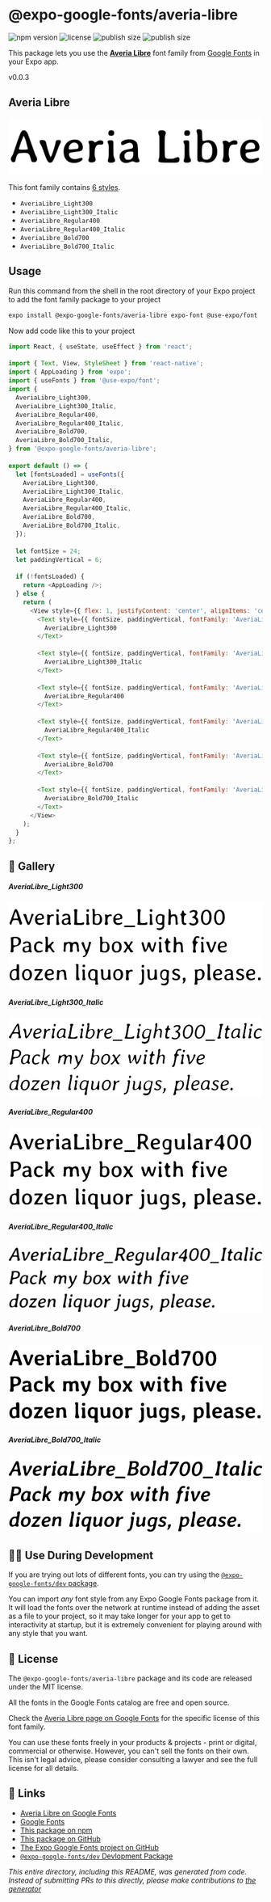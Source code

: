# @expo-google-fonts/averia-libre

![npm version](https://flat.badgen.net/npm/v/@expo-google-fonts/averia-libre)
![license](https://flat.badgen.net/github/license/expo/google-fonts)
![publish size](https://flat.badgen.net/packagephobia/install/@expo-google-fonts/averia-libre)
![publish size](https://flat.badgen.net/packagephobia/publish/@expo-google-fonts/averia-libre)

This package lets you use the [**Averia Libre**](https://fonts.google.com/specimen/Averia+Libre) font family from [Google Fonts](https://fonts.google.com/) in your Expo app.

v0.0.3

## Averia Libre

![Averia Libre](./font-family.png)

This font family contains [6 styles](#-gallery).

- `AveriaLibre_Light300`
- `AveriaLibre_Light300_Italic`
- `AveriaLibre_Regular400`
- `AveriaLibre_Regular400_Italic`
- `AveriaLibre_Bold700`
- `AveriaLibre_Bold700_Italic`

## Usage

Run this command from the shell in the root directory of your Expo project to add the font family package to your project
```sh
expo install @expo-google-fonts/averia-libre expo-font @use-expo/font
```

Now add code like this to your project
```js
import React, { useState, useEffect } from 'react';

import { Text, View, StyleSheet } from 'react-native';
import { AppLoading } from 'expo';
import { useFonts } from '@use-expo/font';
import {
  AveriaLibre_Light300,
  AveriaLibre_Light300_Italic,
  AveriaLibre_Regular400,
  AveriaLibre_Regular400_Italic,
  AveriaLibre_Bold700,
  AveriaLibre_Bold700_Italic,
} from '@expo-google-fonts/averia-libre';

export default () => {
  let [fontsLoaded] = useFonts({
    AveriaLibre_Light300,
    AveriaLibre_Light300_Italic,
    AveriaLibre_Regular400,
    AveriaLibre_Regular400_Italic,
    AveriaLibre_Bold700,
    AveriaLibre_Bold700_Italic,
  });

  let fontSize = 24;
  let paddingVertical = 6;

  if (!fontsLoaded) {
    return <AppLoading />;
  } else {
    return (
      <View style={{ flex: 1, justifyContent: 'center', alignItems: 'center' }}>
        <Text style={{ fontSize, paddingVertical, fontFamily: 'AveriaLibre_Light300' }}>
          AveriaLibre_Light300
        </Text>

        <Text style={{ fontSize, paddingVertical, fontFamily: 'AveriaLibre_Light300_Italic' }}>
          AveriaLibre_Light300_Italic
        </Text>

        <Text style={{ fontSize, paddingVertical, fontFamily: 'AveriaLibre_Regular400' }}>
          AveriaLibre_Regular400
        </Text>

        <Text style={{ fontSize, paddingVertical, fontFamily: 'AveriaLibre_Regular400_Italic' }}>
          AveriaLibre_Regular400_Italic
        </Text>

        <Text style={{ fontSize, paddingVertical, fontFamily: 'AveriaLibre_Bold700' }}>
          AveriaLibre_Bold700
        </Text>

        <Text style={{ fontSize, paddingVertical, fontFamily: 'AveriaLibre_Bold700_Italic' }}>
          AveriaLibre_Bold700_Italic
        </Text>
      </View>
    );
  }
};

```

## 🔡 Gallery

##### AveriaLibre_Light300
![AveriaLibre_Light300](./446105043cce1cc90406cda4c387ef2100b294d9d63b3946d4a395d3f2a9ce07.ttf.png)

##### AveriaLibre_Light300_Italic
![AveriaLibre_Light300_Italic](./c8a24e13d7d611dd8a4e15743ac34b163b1e96d1c9a9e82746f0bd9d3a878613.ttf.png)

##### AveriaLibre_Regular400
![AveriaLibre_Regular400](./2b819eb7a1c11f4de65f3bfe1a8f658ea56fc62b2b7a24b2cf8688e9ced04c96.ttf.png)

##### AveriaLibre_Regular400_Italic
![AveriaLibre_Regular400_Italic](./793d505e83fbdbef6ceeabd6897693fb515a4890b822623deb545b53e7ec68dd.ttf.png)

##### AveriaLibre_Bold700
![AveriaLibre_Bold700](./6b157a260e6fd6b7cdd2d54fc4f46e1a72fbb33034b74a6929cbc4d0a7d83e3d.ttf.png)

##### AveriaLibre_Bold700_Italic
![AveriaLibre_Bold700_Italic](./08c2c28ffffd04d884122fa538e0c615e52983959363269b543084794a60955f.ttf.png)


## 👩‍💻 Use During Development

If you are trying out lots of different fonts, you can try using the [`@expo-google-fonts/dev` package](https://github.com/expo/google-fonts/tree/master/font-packages/dev#readme).

You can import *any* font style from any Expo Google Fonts package from it. It will load the fonts
over the network at runtime instead of adding the asset as a file to your project, so it may take longer
for your app to get to interactivity at startup, but it is extremely convenient
for playing around with any style that you want.

## 📖 License

The `@expo-google-fonts/averia-libre` package and its code are released under the MIT license.

All the fonts in the Google Fonts catalog are free and open source.

Check the [Averia Libre page on Google Fonts](https://fonts.google.com/specimen/Averia+Libre) for the specific license of this font family.

You can use these fonts freely in your products & projects - print or digital, commercial or otherwise. However, you can't sell the fonts on their own. This isn't legal advice, please consider consulting a lawyer and see the full license for all details.

## 🔗 Links

- [Averia Libre on Google Fonts](https://fonts.google.com/specimen/Averia+Libre)
- [Google Fonts](https://fonts.google.com/)
- [This package on npm](https://www.npmjs.com/package/@expo-google-fonts/averia-libre)
- [This package on GitHub](https://github.com/expo/google-fonts/tree/master/font-packages/averia-libre)
- [The Expo Google Fonts project on GitHub](https://github.com/expo/google-fonts)
- [`@expo-google-fonts/dev` Devlopment Package](https://github.com/expo/google-fonts/tree/master/font-packages/dev)


*This entire directory, including this README, was generated from code. Instead of submitting PRs to this directly, please make contributions to [the generator](https://github.com/expo/google-fonts/tree/master/packages/generator)*
